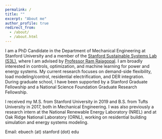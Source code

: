```yaml
---
permalink: /
title: ""
excerpt: "About me"
author_profile: true
redirect_from: 
  - /about/
  - /about.html
---
```


I am a PhD Candidate in the Department of Mechanical Engineering at Stanford University and a member of the [Stanford Sustainable Systems Lab (S3L)](https://ramr.sites.stanford.edu/), where I am advised by [Professor Ram Rajagopal](https://profiles.stanford.edu/ram-rajagopal). I am broadly interested in controls, optimization, and machine learning for power and energy systems. My current research focuses on demand-side flexibility, load modeling/control, residential electrification, and DER integration. During graduate school, I have been supported by a Stanford Graduate Fellowship and a National Science Foundation Graduate Research Fellowship.

I received my M.S. from Stanford University in 2019 and B.S. from Tufts University in 2017, both in Mechanical Engineering. I was also previously a research intern at the National Renewable Energy Laboratory (NREL) and at Oak Ridge National Laboratory (ORNL), working on residential building simulation and energy systems modeling. 

Email: ebuech (at) stanford (dot) edu
